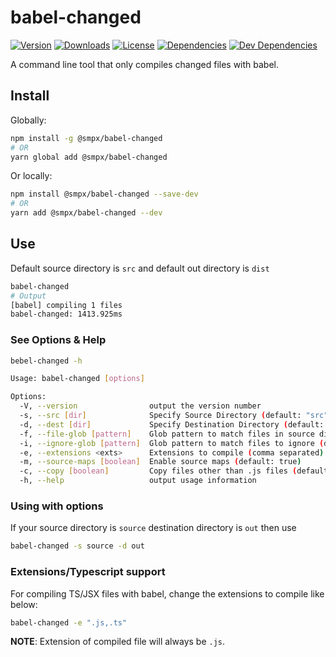 # babel-changed

[![Version](https://img.shields.io/npm/v/@smpx/babel-changed.svg)](https://www.npmjs.com/package/@smpx/babel-changed)
[![Downloads](https://img.shields.io/npm/dm/@smpx/babel-changed.svg)](https://www.npmjs.com/package/@smpx/babel-changed)
[![License](https://img.shields.io/npm/l/@smpx/babel-changed.svg)](https://www.npmjs.com/package/@smpx/babel-changed)
[![Dependencies](https://david-dm.org/smartprix/babel-changed/status.svg)](https://david-dm.org/smartprix/babel-changed)
[![Dev Dependencies](https://david-dm.org/smartprix/babel-changed/dev-status.svg)](https://david-dm.org/smartprix/babel-changed?type=dev)

A command line tool that only compiles changed files with babel.

## Install

Globally:

```sh
npm install -g @smpx/babel-changed
# OR
yarn global add @smpx/babel-changed
```

Or locally:

```sh
npm install @smpx/babel-changed --save-dev
# OR
yarn add @smpx/babel-changed --dev
```

## Use

Default source directory is `src` and default out directory is `dist`

```sh
babel-changed
# Output
[babel] compiling 1 files
babel-changed: 1413.925ms
```

### See Options & Help

```sh
bebel-changed -h

Usage: babel-changed [options]

Options:
  -V, --version                output the version number
  -s, --src [dir]              Specify Source Directory (default: "src")
  -d, --dest [dir]             Specify Destination Directory (default: "dist")
  -f, --file-glob [pattern]    Glob pattern to match files in source directory (default: "**/*.*")
  -i, --ignore-glob [pattern]  Glob pattern to match files to ignore (default: "")
  -e, --extensions <exts>      Extensions to compile (comma separated) (default: ".js")
  -m, --source-maps [boolean]  Enable source maps (default: true)
  -c, --copy [boolean]         Copy files other than .js files (default: true)
  -h, --help                   output usage information
```

### Using with options

If your source directory is `source` destination directory is `out` then use

```sh
babel-changed -s source -d out
```

### Extensions/Typescript support

For compiling TS/JSX files with babel, change the extensions to compile like below:

```sh
babel-changed -e ".js,.ts"
```

**NOTE**: Extension of compiled file will always be `.js`.
